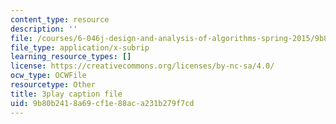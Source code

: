 ```yaml
---
content_type: resource
description: ''
file: /courses/6-046j-design-and-analysis-of-algorithms-spring-2015/9b80b2418a69cf1e88aca231b279f7cd_-QcPo_DWJk4.srt
file_type: application/x-subrip
learning_resource_types: []
license: https://creativecommons.org/licenses/by-nc-sa/4.0/
ocw_type: OCWFile
resourcetype: Other
title: 3play caption file
uid: 9b80b241-8a69-cf1e-88ac-a231b279f7cd
---
```

